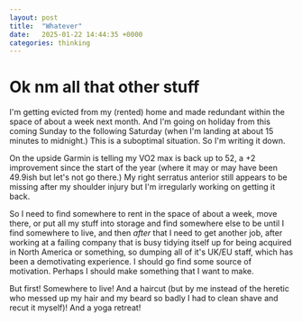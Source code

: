 ```yaml
---
layout: post
title:  "Whatever"
date:   2025-01-22 14:44:35 +0000
categories: thinking
---
```


# Ok nm all that other stuff

I'm getting evicted from my (rented) home and made redundant within the space of about a week next month. And I'm going on holiday from this coming Sunday to the following Saturday (when I'm landing at about 15 minutes to midnight.) This is a suboptimal situation. So I'm writing it down. 

On the upside Garmin is telling my VO2 max is back up to 52, a +2 improvement since the start of the year (where it may or may have been 49.9ish but let's not go there.) My right serratus anterior still appears to be missing after my shoulder injury but I'm irregularly working on getting it back. 

So I need to find somewhere to rent in the space of about a week, move there, or put all my stuff into storage and find somewhere else to be until I find somewhere to live, and then _after_ that I need to get another job, after working at a failing company that is busy tidying itself up for being acquired in North America or something, so dumping all of it's UK/EU staff, which has been a demotivating experience. I should go find some source of motivation. Perhaps I should make something that I want to make. 

But first! Somewhere to live! And a haircut (but by me instead of the heretic who messed up my hair and my beard so badly I had to clean shave and recut it myself)! And a yoga retreat! 
